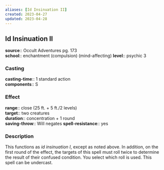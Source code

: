 ```yaml
---
aliases: [Id Insinuation II]
created: 2023-04-27
updated: 2023-04-28
---
```


## Id Insinuation II

**source**:: Occult Adventures pg. 173  
**school**:: enchantment (compulsion) (mind-affecting)
**level**:: psychic 3

### Casting

**casting-time**:: 1 standard action  
**components**:: S

### Effect

**range**:: close (25 ft. + 5 ft./2 levels)  
**target**:: two creatures  
**duration**:: concentration + 1 round  
**saving-throw**:: Will negates
**spell-resistance**:: yes

### Description

This functions as *id insinuation I*, except as noted above. In addition, on the first round of the effect, the targets of this spell must roll twice to determine the result of their confused condition. You select which roll is used. This spell can be undercast.

